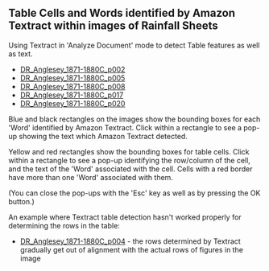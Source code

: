 ## Table Cells and Words identified by Amazon Textract within images of Rainfall Sheets

Using Textract in 'Analyze Document' mode to detect Table features as well as text.

* [DR_Anglesey_1871-1880C_p002](DR_Anglesey_1871-1880C_p002.rot.textract-analysis.image_map.html)
* [DR_Anglesey_1871-1880C_p005](DR_Anglesey_1871-1880C_p005.rot.textract-analysis.image_map.html)
* [DR_Anglesey_1871-1880C_p008](DR_Anglesey_1871-1880C_p008.rot.textract-analysis.image_map.html)
* [DR_Anglesey_1871-1880C_p017](DR_Anglesey_1871-1880C_p017.rot.textract-analysis.image_map.html)
* [DR_Anglesey_1871-1880C_p020](DR_Anglesey_1871-1880C_p020.rot.textract-analysis.image_map.html)


Blue and black rectangles on the images show the bounding boxes for each 'Word' identified by Amazon Textract. Click within a rectangle to see a pop-up showing the text which Amazon Textract detected. 

Yellow and red rectangles show the bounding boxes for table cells. Click within a rectangle to see a pop-up identifying the row/column of the cell, and the text of the 'Word' associated with the cell. Cells with a 
red border have more than one 'Word' associated with them.

(You can close the pop-ups with the 'Esc' key as well as by pressing the OK button.)

An example where  Textract table detection hasn't worked properly for determining the rows in the table:

* [DR_Anglesey_1871-1880C_p004](DR_Anglesey_1871-1880C_p004.rot.textract-analysis.image_map.html) - the rows determined by Textract gradually get out of alignment with the actual rows of figures in the image
